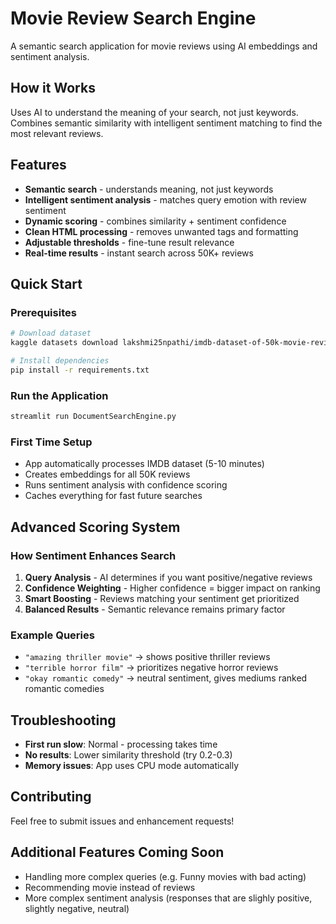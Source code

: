 # Movie Review Search Engine

A semantic search application for movie reviews using AI embeddings and sentiment analysis.

## How it Works

Uses AI to understand the meaning of your search, not just keywords. Combines semantic similarity with intelligent sentiment matching to find the most relevant reviews.

## Features

- **Semantic search** - understands meaning, not just keywords
- **Intelligent sentiment analysis** - matches query emotion with review sentiment
- **Dynamic scoring** - combines similarity + sentiment confidence
- **Clean HTML processing** - removes unwanted tags and formatting
- **Adjustable thresholds** - fine-tune result relevance
- **Real-time results** - instant search across 50K+ reviews

## Quick Start

### Prerequisites
```bash
# Download dataset
kaggle datasets download lakshmi25npathi/imdb-dataset-of-50k-movie-reviews

# Install dependencies  
pip install -r requirements.txt
```

### Run the Application
```bash
streamlit run DocumentSearchEngine.py
```

### First Time Setup
- App automatically processes IMDB dataset (5-10 minutes)
- Creates embeddings for all 50K reviews
- Runs sentiment analysis with confidence scoring
- Caches everything for fast future searches

## Advanced Scoring System

### How Sentiment Enhances Search
1. **Query Analysis** - AI determines if you want positive/negative reviews
2. **Confidence Weighting** - Higher confidence = bigger impact on ranking
3. **Smart Boosting** - Reviews matching your sentiment get prioritized
4. **Balanced Results** - Semantic relevance remains primary factor

### Example Queries
- `"amazing thriller movie"` → shows positive thriller reviews
- `"terrible horror film"` → prioritizes negative horror reviews  
- `"okay romantic comedy"` → neutral sentiment, gives mediums ranked romantic comedies

## Troubleshooting

- **First run slow**: Normal - processing takes time
- **No results**: Lower similarity threshold (try 0.2-0.3)
- **Memory issues**: App uses CPU mode automatically

## Contributing
Feel free to submit issues and enhancement requests!

## Additional Features Coming Soon
- Handling more complex queries (e.g. Funny movies with bad acting)
- Recommending movie instead of reviews 
- More complex sentiment analysis (responses that are slighly positive, slightly negative, neutral)


